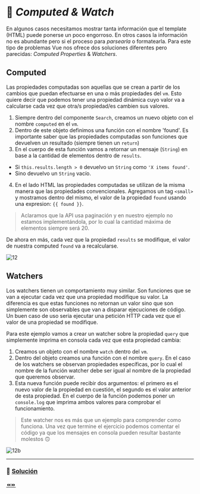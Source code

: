 # 👀 *Computed & Watch*

En algunos casos necesitamos mostrar tanta información que el template (HTML) puede ponerse un poco engorroso. En otros casos la información no es abundante pero si el proceso para *parsearla* o formatearla. Para este tipo de problemas Vue nos ofrece dos soluciones diferentes pero parecidas: *Computed Properties* & *Watchers*.

## Computed

Las propiedades computadas son aquellas que se crean a partir de los cambios que puedan efectuarse en una o más propiedades del `vm`. Esto quiere decir que podemos tener una propiedad dinámica cuyo valor va a calcularse cada vez que otra/s propiedad/es cambien sus valores.

1. Siempre dentro del componente `Search`, creamos un nuevo objeto con el nombre `computed` en el `vm`.
2. Dentro de este objeto definimos una función con el nombre 'found'. Es importante saber que las propiedades computadas son funciones que devuelven un resultado (siempre tienen un `return`)
3. En el cuerpo de esta función vamos a retornar un mensaje (`String`) en base a la cantidad de elementos dentro de `results`.
  * Si `this.results.length > 0` devuelvo un `String` como `'X items found'`.
  * Sino devuelvo un `String` vacío.
4. En el lado HTML las propiedades computadas se utilizan de la misma manera que las propiedades convencionales. Agregamos un tag `<small>` y mostramos dentro del mismo, el valor de la propiedad `found` usando una expresion: `{{ found }}`.

> Aclaramos que la API usa paginación y en nuestro ejemplo no estamos implementándola, por lo cual la cantidad máxima de elementos siempre será 20.

De ahora en más, cada vez que la propiedad `results` se modifique, el valor de nuestra computed `found` va a recalcularse.

![12](../img/12.gif)

## Watchers

Los watchers tienen un comportamiento muy similar. Son funciones que se van a ejecutar cada vez que una propiedad modifique su valor. La diferencia es que estas funciones no retornan un valor sino que son simplemente son observables que van a disparar ejecuciones de código. Un buen caso de uso seria ejecutar una petición HTTP cada vez que el valor de una propiedad se modifique.

Para este ejemplo vamos a crear un watcher sobre la propiedad `query` que simplemente imprima en consola cada vez que esta propiedad cambia:

1. Creamos un objeto con el nombre `watch` dentro del `vm`.
2. Dentro del objeto creamos una función con el nombre `query`. En el caso de los watchers se observan propiedades específicas, por lo cual el nombre de la función watcher debe ser igual al nombre de la propiedad que queremos observar.
3. Esta nueva función puede recibir dos argumentos: el primero es el nuevo valor de la propiedad en cuestión, el segundo es el valor anterior de esta propiedad. En el cuerpo de la función podemos poner un `console.log` que imprima ambos valores para comprobar el funcionamiento.

> Este watcher nos es más que un ejemplo para comprender como funciona. Una vez que termine el ejercicio podemos comentar el código ya que los mensajes en consola pueden resultar bastante molestos 🙃

![12b](../img/12b.gif)

___
### 📝 [Solución](https://github.com/ianaya89/workshop-vuejs/blob/master/hints/12.md)

[⏪](https://github.com/ianaya89/workshop-vuejs/blob/master/ex/11.md)[⏩](https://github.com/ianaya89/workshop-vuejs/blob/master/ex/13.md)
